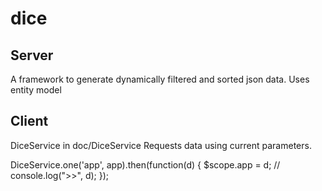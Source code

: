 # dice

## Server
A framework to generate dynamically filtered and sorted json data.
Uses entity model

## Client
DiceService in doc/DiceService
Requests data using current parameters.


DiceService.one('app', app).then(function(d) {
            $scope.app = d;
            // console.log(">>", d);
          });
